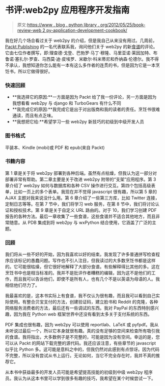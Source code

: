 # 书评:web2py 应用程序开发指南

> 原文:[https://www . blog . python library . org/2012/05/25/book-review-web 2 py-application-development-cookbook/](https://www.blog.pythonlibrary.org/2012/05/25/book-review-web2py-application-development-cookbook/)

我在好几个场合看过关于 web2py 的介绍，但是我自己从来没有用过。几周前， [Packt Publishing](http://www.packtpub.com/web2py-application-development-recipes-to-master-python-web-framework-cookbook/book) 的一名代表联系我，询问他们关于 web2py 的新[食谱](http://www.amazon.com/gp/product/1849515468/ref=as_li_ss_tl?ie=UTF8&tag=thmovsthpy-20&linkCode=as2&camp=1789&creative=390957&creativeASIN=1849515468)的评论。它由七位作者撰写，即:理查德·戈登、巴勃罗·马丁·穆隆、马里亚诺·莱因加特、布鲁诺·塞扎尔·罗查、马西莫·迪·皮埃罗、米歇尔·科米蒂尼和乔纳森·伦德尔。我不得不承认，我想知道你怎么能有一本有这么多作者的连贯的书，但是因为它是一本烹饪书，所以它做得很好。

### 快速回顾

*   **我选择它的原因:**一方面是因为 Packt 给了我一份评论，另一方面是因为我想看看 web2py 与 django 和 TurboGears 有什么不同
*   **我完成它的原因:**我完成它是出于对出版商和我的读者的责任。烹饪书很难通读，而且有点乏味。
*   **我想把它给:**希望学习一些 web2py 新技巧的初级到中级开发人员

### 图书格式

平装本、Kindle (mobi)或 PDF 和 epub(来自 Packt)

### 书籍内容

第 1 章是关于将 web2py 部署到各种后端。虽然有点枯燥，但我认为这一部分对部署非常有帮助。第二章主要是关于改进 web2py 附带的“支架”应用程序。第 3 章介绍了 web2py 如何与数据库和各种 CSV 操作进行交互。第四个包括高级表单，比如一页上的多个表单。我现在并不觉得 javascript 很有趣，所以第 5 章的 AJAX 主题对我来说没什么用。第 6 章介绍了一些第三方库，比如 Twitter 连接，定制日志等等。在第 7 节中，我们将学习 web 服务，在第 8 节中，我们将讨论认证和授权技术。第 9 章是关于自定义 URL 路由的。对于 10，我们学习创建 PDF 报告的各种方法。最后一章收集了一些食谱，这些食谱并不适合其他地方，而且非常随意。从 PDB 集成到将 web2py 与 wxPython 结合使用，它涵盖了广泛的主题。

### 回顾

我们将从一些不好的开始，因为我喜欢以好的结束。我发现了许多普通拼写检查程序应该标记的愚蠢问题。写作也不引人注目，但我读过的大多数烹饪书都是这样的。它可能很枯燥，但它很好地解释了大部分食谱。有些解释得比其他的多。这在烹饪书中也是相当标准的。我并不是批评作者糟糕的编辑，因为这不是他们的工作，而且我可以告诉他们，即使不是所有人，也有几个不是以英语为母语的人。我相信他们尽力了。

我最喜欢的是，这本书实际上有食谱，我不仅认为很有趣，而且我可以看到自己实际使用。有整合贝宝支付的方法，创建验证码，建立脸书和 Reddit 的克隆，各种网络服务消费者的方法，最后还有一些调试的东西。我对 PayPal 的东西特别感兴趣，因为我在 Python web 框架世界中还没有看到太多关于支付系统的东西。

PDF 集成也很有趣，因为 web2py 可以使用 reportlab、LaTeX 或 pyfpdf。我从未听说过最后一个，所以它本身就很有趣。真的没有足够的空间来检查所有吸引我的食谱。我将指出，大多数例子是不完整的，可能是因为没有空间。幸运的是，您可以从 Packt 的网站下载完整的源代码。我还应该注意，有些章节的 javascript 似乎比 Python 多。这可能是意料之中的，但我仍然对此感到有点惊讶。因为代码不完整，所以没有尝试从书上运行。无论如何，当它不完全存在时，我并不真的推荐它。

从本书中获益最多的开发人员可能是希望提高技能的初级到中级 web2py 程序员。我认为从这本书里可以学到很多有趣的技巧，我希望在某个时候尝试一下。
